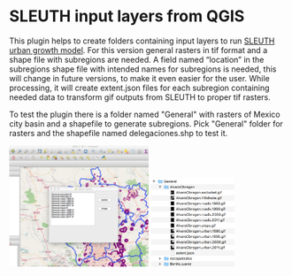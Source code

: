 # SLEUTH input layers from QGIS
This plugin helps to create folders containing input layers to run [SLEUTH urban growth model](http://www.ncgia.ucsb.edu/projects/gig/). For this version general rasters in tif format and a shape file with subregions are needed. A field named “location” in the subregions shape file with intended names for subregions is needed, this will change in future versions, to make it even easier for the user. 
While processing, it will create extent.json files for each subregion containing needed data to transform gif outputs from SLEUTH to proper tif rasters.

To test the plugin there is a folder named "General" with rasters of Mexico city basin and a shapefile to generate subregions. Pick "General" folder for rasters and the shapefile named delegaciones.shp to test it.

<img src="plugin.png" width='50%'>

<img src="output.png" width='30%'>
